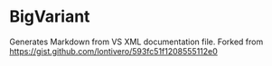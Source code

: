 # BigVariant

Generates Markdown from VS XML documentation file.  Forked from https://gist.github.com/lontivero/593fc51f1208555112e0 